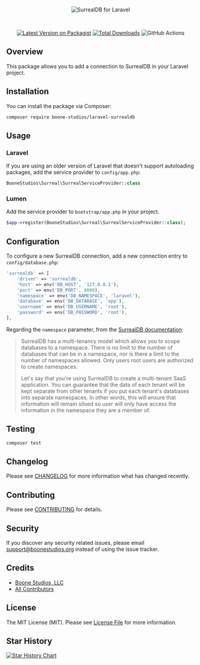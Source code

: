 <br>

<p align="center">
    <picture>
        <source media="(prefers-color-scheme: dark)" srcset="https://raw.githubusercontent.com/boone-studios/laravel-surrealdb/main/assets/logo-light.svg">
        <img alt="SurrealDB for Laravel" src="https://raw.githubusercontent.com/boone-studios/laravel-surrealdb/main/assets/logo-dark.svg">
    </picture>
</p>

<br>

<p align="center">
    <a href="https://packagist.org/packages/boone-studios/laravel-surrealdb"><img src="https://img.shields.io/packagist/v/boone-studios/laravel-surrealdb.svg?style=flat-square" alt="Latest Version on Packagist"></a>
    <a href="https://packagist.org/packages/boone-studios/laravel-surrealdb"><img src="https://img.shields.io/packagist/dt/boone-studios/laravel-surrealdb" alt="Total Downloads"></a>
    <img src="https://github.com/boone-studios/laravel-surrealdb/actions/workflows/main.yml/badge.svg" alt="GitHub Actions">
</p>

## Overview

This package allows you to add a connection to SurrealDB in your Laravel project.

## Installation

You can install the package via Composer:

```bash
composer require boone-studios/laravel-surrealdb
```

## Usage

### Laravel

If you are using an older version of Laravel that doesn't support autoloading packages, add the service provider to `config/app.php`:

```php
BooneStudios\Surreal\SurrealServiceProvider::class
```

### Lumen

Add the service provider to `bootstrap/app.php` in your project.

```php
$app->register(BooneStudios\Surreal\SurrealServiceProvider::class);
```

## Configuration

To configure a new SurrealDB connection, add a new connection entry to `config/database.php`:

```php
'surrealdb' => [
    'driver' => 'surrealdb',
    'host' => env('DB_HOST', '127.0.0.1'),
    'port' => env('DB_PORT', 8000),
    'namespace' => env('DB_NAMESPACE', 'laravel'),
    'database' => env('DB_DATABASE', 'app'),
    'username' => env('DB_USERNAME', 'root'),
    'password' => env('DB_PASSWORD', 'root'),
],
```

Regarding the `namespace` parameter, from the [SurrealDB documentation](https://surrealdb.com/docs/surrealql/statements/define/namespace):

>  SurrealDB has a multi-tenancy model which allows you to scope databases to a namespace. There is no limit to the number of databases that can be in a namespace, nor is there a limit to the number of namespaces allowed. Only users root users are authorized to create namespaces.
>
> Let's say that you're using SurrealDB to create a multi-tenant SaaS application. You can guarantee that the data of each tenant will be kept separate from other tenants if you put each tenant's databases into separate namespaces. In other words, this will ensure that information will remain siloed so user will only have access the information in the namespace they are a member of.

## Testing

```bash
composer test
```

## Changelog

Please see [CHANGELOG](CHANGELOG.md) for more information what has changed recently.

## Contributing

Please see [CONTRIBUTING](CONTRIBUTING.md) for details.

## Security

If you discover any security related issues, please email support@boonestudios.org instead of using the issue tracker.

## Credits

- [Boone Studios, LLC](https://github.com/boone-studios)
- [All Contributors](../../contributors)

## License

The MIT License (MIT). Please see [License File](LICENSE.md) for more information.

## Star History

[![Star History Chart](https://api.star-history.com/svg?repos=boone-studios/laravel-surrealdb&type=Date)](https://star-history.com/#boone-studios/laravel-surrealdb&Date)
